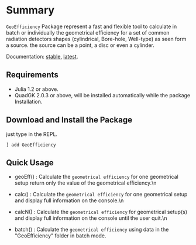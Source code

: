 # Summary

`GeoEfficiency` Package represent a fast and flexible tool to calculate in batch or individually the geometrical efficiency
for a set of common radiation detectors shapes (cylindrical, Bore-hole, Well-type) as seen form a source.
the source can be a point, a disc or even a cylinder.

Documentation: [stable](https://GeoEfficiency.GitHub.io/stable/index.html), [latest](https://GeoEfficiency.GitHub.io/dev/index.html).

## Requirements
 *  Julia 1.2 or above.
 *  QuadGK 2.0.3 or above, will be installed automatically while the package Installation.


## Download and Install the Package
just type in the REPL.

```
] add GeoEfficiency
```

## Quick Usage
 * geoEff()	: Calculate the `geometrical efficiency` for one geometrical setup return only the value of the geometrical efficiency.\n
	
 * calc() 	: Calculate the `geometrical efficiency` for one geometrical setup and display full information on the console.\n
	
 * calcN()	: Calculate the `geometrical efficiency` for geometrical setup(s) and display full information on the console until the user quit.\n
	
 * batch()	: Calculate the `geometrical efficiency` using data in the "GeoEfficiency" folder in batch mode.
 